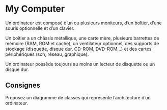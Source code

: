 # My Computer

Un ordinateur est composé d’un ou plusieurs moniteurs, d’un boîtier, d’une souris optionnelle et d’un clavier. 

Un boîtier a un châssis métallique, une carte mère, plusieurs barrettes de mémoire (RAM, ROM et cache), un ventilateur optionnel, des supports de stockage (disquette, disque dur, CD-ROM, DVD-ROM…) et des cartes périphériques (son, réseau, graphique). 

Un ordinateur possède toujours au moins un lecteur de disquette ou un disque dur.

## Consignes

Proposez un diagramme de classes qui représente l’architecture d’un ordinateur.
